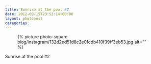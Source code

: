 ```yaml
---
title: Sunrise at the pool #2
date: 2012-09-15T23:52:14+00:00
layout: photopost
categories:
---
```


<figure class="photo photo--square">
  {% picture photo-square blog/instagram/132d2ed51d8c2e0fcdb410f39ff3eb53.jpg alt="" %}
</figure>

Sunrise at the pool #2
